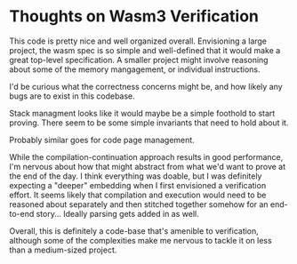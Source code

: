 # Thoughts on Wasm3 Verification

This code is pretty nice and well organized overall. Envisioning a large project, the wasm spec
is so simple and well-defined that it would make a great top-level specification. A smaller
project might involve reasoning about some of the memory mangagement, or individual instructions.

I'd be curious what the correctness concerns might be, and how likely any bugs are to exist in this codebase.

Stack managment looks like it would maybe be a simple foothold to start proving. There seem
to be some simple invariants that need to hold about it.

Probably similar goes for code page management.

While the compilation-continuation approach results in good
performance, I'm nervous about how that might abstract from what we'd want to prove at
the end of the day. I think everything was doable, but I was definitely expecting a "deeper" embedding
when I first envisioned a verification effort. It seems likely that compilation and execution would need to be reasoned about separately and then stitched together somehow for an end-to-end story... Ideally parsing gets added in as well.

Overall, this is definitely a code-base that's amenible to verification, although some of the
complexities make me nervous to tackle it on less than a medium-sized project.


